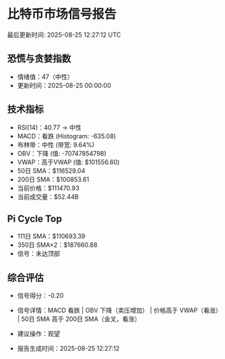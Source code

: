 # 比特币市场信号报告

最后更新时间: 2025-08-25 12:27:12 UTC

## 恐慌与贪婪指数
- 情绪值：47（中性）
- 更新时间：2025-08-25 00:00:00

## 技术指标
- RSI(14)：40.77 → 中性
- MACD：看跌 (Histogram: -635.08)
- 布林带：中性 (带宽: 9.64%)
- OBV：下降 (值: -70747854798)
- VWAP：高于VWAP (值: $101556.60)
- 50日 SMA：$116529.04
- 200日 SMA：$100853.61
- 当前价格：$111470.93
- 当前成交量：$52.44B

## Pi Cycle Top
- 111日 SMA：$110693.39
- 350日 SMA×2：$187660.88
- 信号：未达顶部

## 综合评估
- 信号得分：-0.20
- 信号详情：MACD 看跌 | OBV 下降（卖压增加） | 价格高于 VWAP（看涨） | 50日 SMA 高于 200日 SMA（金叉，看涨）
- 建议操作：观望

- 报告生成时间：2025-08-25 12:27:12